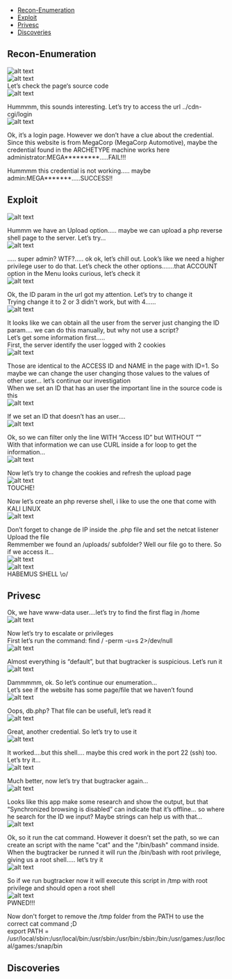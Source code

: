 * [Recon-Enumeration](#recon-enumeration)
* [Exploit](#exploit)
* [Privesc](#privesc)
* [Discoveries](#discoveries)

## Recon-Enumeration  
![alt text](./img/oopsie01.png?raw=true)  
![alt text](./img/oopsie02.png?raw=true)  
Let’s check the page‘s source code  
![alt text](./img/oopsie03.png?raw=true)  

Hummmm, this sounds interesting. Let’s try to access the url ../cdn-cgi/login  
![alt text](./img/oopsie04.png?raw=true)  

Ok, it’s a login page. However we don’t have a clue about the credential.
Since this website is from MegaCorp (MegaCorp Automotive), maybe the credential found in the ARCHETYPE machine works here  
administrator:MEGA*********.....FAIL!!!  

Hummmm this credential is not working….. maybe admin:MEGA*******.....SUCCESS!!

## Exploit  
![alt text](./img/oopsie05.png?raw=true)  

Hummm we have an Upload option….. maybe we can upload a php reverse shell page to the server. Let’s try...  
![alt text](./img/oopsie06.png?raw=true)  

….. super admin? WTF?….. ok ok, let’s chill out. Look’s like we need a higher privilege user to do that. Let’s check the other options…….that ACCOUNT option in the Menu looks curious, let’s check it  
![alt text](./img/oopsie07.png?raw=true)  

Ok, the ID param in the url got my attention. Let’s try to change it  
Trying change it to 2 or 3 didn't work, but with 4…...  
![alt text](./img/oopsie08.png?raw=true)  

It looks like we can obtain all the user from the server just changing the ID param…. we can do this manually, but why not use a script?  
Let’s get some information first…..  
First, the server identify the user logged with 2 cookies  
![alt text](./img/oopsie09.png?raw=true)  

Those are identical to the ACCESS ID and NAME in the page with ID=1. So maybe we can change the user changing those values to the values of other user… let’s continue our investigation  
When we set an ID that has an user the important line in the source code is this  
![alt text](./img/oopsie10.png?raw=true)  

If we set an ID that doesn’t has an user….  
![alt text](./img/oopsie11.png?raw=true)  

Ok, so we can filter only the line WITH “Access ID” but WITHOUT “<td></td>”  
With that information we can use CURL inside a for loop to get the information…  
![alt text](./img/oopsie12.png?raw=true)  

Now let’s try to change the cookies and refresh the upload page  
![alt text](./img/oopsie13.png?raw=true)  
TOUCHE!  

Now let’s create an php reverse shell, i like to use the one that come with KALI LINUX  
![alt text](./img/oopsie14.png?raw=true)  

Don’t forget to change de IP inside the .php file and set the netcat listener  
Upload the file  
Remmember we found an /uploads/ subfolder? Well our file go to there. So if we access it…  
![alt text](./img/oopsie15.png?raw=true)  
![alt text](./img/oopsie16.png?raw=true)  
HABEMUS SHELL \o/  

## Privesc  

Ok, we have www-data user….let’s try to find the first flag in /home  
![alt text](./img/oopsie17.png?raw=true)  

Now let’s try to escalate or privileges  
First let’s run the command: find / -perm -u=s 2>/dev/null  
![alt text](./img/oopsie18.png?raw=true)  
 
Almost everything is “default”, but that bugtracker is suspicious. Let’s run it  
![alt text](./img/oopsie19.png?raw=true)  

Dammmmm, ok. So let’s continue our enumeration…  
Let’s see if the website has some page/file that we haven’t found  
![alt text](./img/oopsie20.png?raw=true)  

Oops, db.php? That file can be usefull, let’s read it  
![alt text](./img/oopsie21.png?raw=true)  

Great, another credential. So let’s try to use it  
![alt text](./img/oopsie22.png?raw=true)  

It worked….but this shell…. maybe this cred work in the port 22 (ssh) too. Let’s try it…  
![alt text](./img/oopsie23.png?raw=true)  

Much better, now let’s try that bugtracker again...  
![alt text](./img/oopsie24.png?raw=true)  

Looks like this app make some research and show the output, but that “Synchronized browsing is disabled” can indicate that it’s offline... so where he search for the ID we input? Maybe strings can help us with that…  
![alt text](./img/oopsie25.png?raw=true)  

Ok, so it run the cat command. However it doesn’t set the path, so we can create an script with the name "cat" and the "/bin/bash" command inside. When the bugtracker be runned it will run the /bin/bash with root privilege, giving us a root shell….. let’s try it  
![alt text](./img/oopsie26.png?raw=true)  

So if we run bugtracker now it will execute this script in /tmp with root privilege and should open a root shell  
![alt text](./img/oopsie27.png?raw=true)  
PWNED!!!  

Now don't forget to remove the /tmp folder from the PATH to use the correct cat command ;D  
export PATH = /usr/local/sbin:/usr/local/bin:/usr/sbin:/usr/bin:/sbin:/bin:/usr/games:/usr/local/games:/snap/bin  

## Discoveries  

